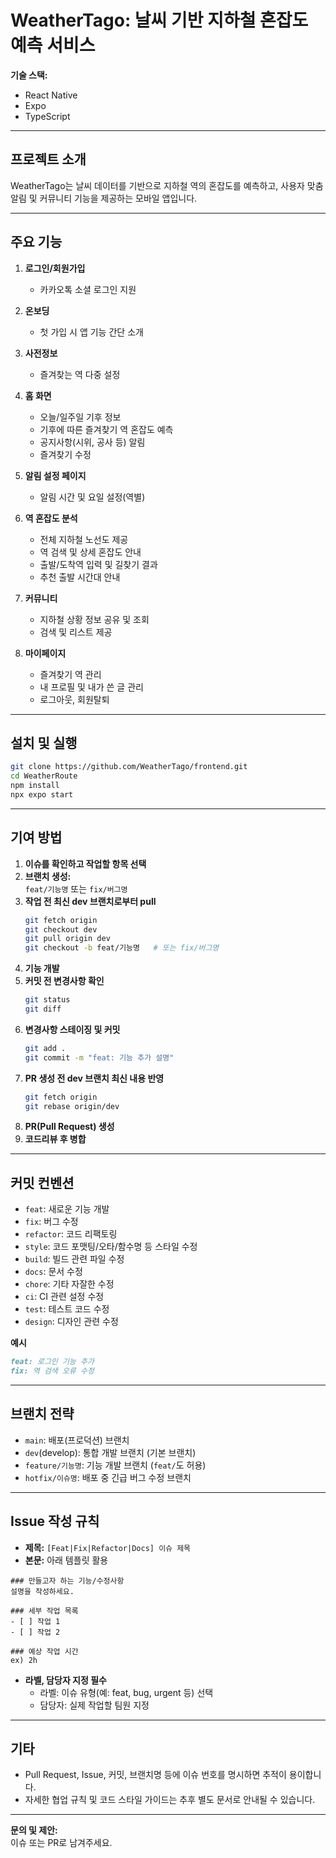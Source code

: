# WeatherTago: 날씨 기반 지하철 혼잡도 예측 서비스

**기술 스택:**

- React Native
- Expo
- TypeScript

---

## 프로젝트 소개

WeatherTago는 날씨 데이터를 기반으로 지하철 역의 혼잡도를 예측하고, 사용자 맞춤 알림 및 커뮤니티 기능을 제공하는 모바일 앱입니다.

---

## 주요 기능

1. **로그인/회원가입**

   - 카카오톡 소셜 로그인 지원

2. **온보딩**

   - 첫 가입 시 앱 기능 간단 소개

3. **사전정보**

   - 즐겨찾는 역 다중 설정

4. **홈 화면**

   - 오늘/일주일 기후 정보
   - 기후에 따른 즐겨찾기 역 혼잡도 예측
   - 공지사항(시위, 공사 등) 알림
   - 즐겨찾기 수정

5. **알림 설정 페이지**

   - 알림 시간 및 요일 설정(역별)

6. **역 혼잡도 분석**

   - 전체 지하철 노선도 제공
   - 역 검색 및 상세 혼잡도 안내
   - 출발/도착역 입력 및 길찾기 결과
   - 추천 출발 시간대 안내

7. **커뮤니티**

   - 지하철 상황 정보 공유 및 조회
   - 검색 및 리스트 제공

8. **마이페이지**
   - 즐겨찾기 역 관리
   - 내 프로필 및 내가 쓴 글 관리
   - 로그아웃, 회원탈퇴

---

## 설치 및 실행

```bash
git clone https://github.com/WeatherTago/frontend.git
cd WeatherRoute
npm install
npx expo start
```

---

## 기여 방법

1. **이슈를 확인하고 작업할 항목 선택**
2. **브랜치 생성:**  
   `feat/기능명` 또는 `fix/버그명`
3. **작업 전 최신 dev 브랜치로부터 pull**
   ```bash
   git fetch origin
   git checkout dev
   git pull origin dev
   git checkout -b feat/기능명   # 또는 fix/버그명
   ```
4. **기능 개발**
5. **커밋 전 변경사항 확인**
   ```bash
   git status
   git diff
   ```
6. **변경사항 스테이징 및 커밋**
   ```bash
   git add .
   git commit -m "feat: 기능 추가 설명"
   ```
7. **PR 생성 전 dev 브랜치 최신 내용 반영**
   ```bash
   git fetch origin
   git rebase origin/dev
   ```
8. **PR(Pull Request) 생성**
9. **코드리뷰 후 병합**

---

## 커밋 컨벤션

- `feat`: 새로운 기능 개발
- `fix`: 버그 수정
- `refactor`: 코드 리팩토링
- `style`: 코드 포맷팅/오타/함수명 등 스타일 수정
- `build`: 빌드 관련 파일 수정
- `docs`: 문서 수정
- `chore`: 기타 자잘한 수정
- `ci`: CI 관련 설정 수정
- `test`: 테스트 코드 수정
- `design`: 디자인 관련 수정

**예시**

```markdown
feat: 로그인 기능 추가
fix: 역 검색 오류 수정
```

---

## 브랜치 전략

- `main`: 배포(프로덕션) 브랜치
- `dev`(develop): 통합 개발 브랜치 (기본 브랜치)
- `feature/기능명`: 기능 개발 브랜치 (`feat/`도 허용)
- `hotfix/이슈명`: 배포 중 긴급 버그 수정 브랜치

---

## Issue 작성 규칙

- **제목:** `[Feat|Fix|Refactor|Docs] 이슈 제목`
- **본문:** 아래 템플릿 활용

```
### 만들고자 하는 기능/수정사항
설명을 작성하세요.

### 세부 작업 목록
- [ ] 작업 1
- [ ] 작업 2

### 예상 작업 시간
ex) 2h
```

- **라벨, 담당자 지정 필수**
  - 라벨: 이슈 유형(예: feat, bug, urgent 등) 선택
  - 담당자: 실제 작업할 팀원 지정

---

## 기타

- Pull Request, Issue, 커밋, 브랜치명 등에 이슈 번호를 명시하면 추적이 용이합니다.
- 자세한 협업 규칙 및 코드 스타일 가이드는 추후 별도 문서로 안내될 수 있습니다.

---

**문의 및 제안:**  
이슈 또는 PR로 남겨주세요.
